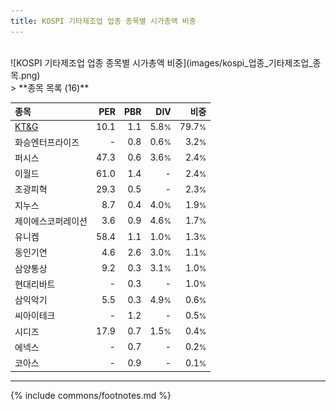 ```yaml
---
title: KOSPI 기타제조업 업종 종목별 시가총액 비중
---
```

<br>
![KOSPI 기타제조업 업종 종목별 시가총액 비중](images/kospi_업종_기타제조업_종목.png)
<br>
> **종목 목록 (16)**<a id="list"></a>

| **종목** | **PER** | **PBR** | **DIV** | **비중** |
| :------- | ------: | ------: | ------: | -------: |
| [KT&G](/033780/) | 10.1 | 1.1 | 5.8<small>%</small> | 79.7<small>%</small> |
| 화승엔터프라이즈 | - | 0.8 | 0.6<small>%</small> | 3.2<small>%</small> |
| 퍼시스 | 47.3 | 0.6 | 3.6<small>%</small> | 2.4<small>%</small> |
| 이월드 | 61.0 | 1.4 | - | 2.4<small>%</small> |
| 조광피혁 | 29.3 | 0.5 | - | 2.3<small>%</small> |
| 지누스 | 8.7 | 0.4 | 4.0<small>%</small> | 1.9<small>%</small> |
| 제이에스코퍼레이션 | 3.6 | 0.9 | 4.6<small>%</small> | 1.7<small>%</small> |
| 유니켐 | 58.4 | 1.1 | 1.0<small>%</small> | 1.3<small>%</small> |
| 동인기연 | 4.6 | 2.6 | 3.0<small>%</small> | 1.1<small>%</small> |
| 삼양통상 | 9.2 | 0.3 | 3.1<small>%</small> | 1.0<small>%</small> |
| 현대리바트 | - | 0.3 | - | 1.0<small>%</small> |
| 삼익악기 | 5.5 | 0.3 | 4.9<small>%</small> | 0.6<small>%</small> |
| 씨아이테크 | - | 1.2 | - | 0.5<small>%</small> |
| 시디즈 | 17.9 | 0.7 | 1.5<small>%</small> | 0.4<small>%</small> |
| 에넥스 | - | 0.7 | - | 0.2<small>%</small> |
| 코아스 | - | 0.9 | - | 0.1<small>%</small> |

---
{% include commons/footnotes.md %}